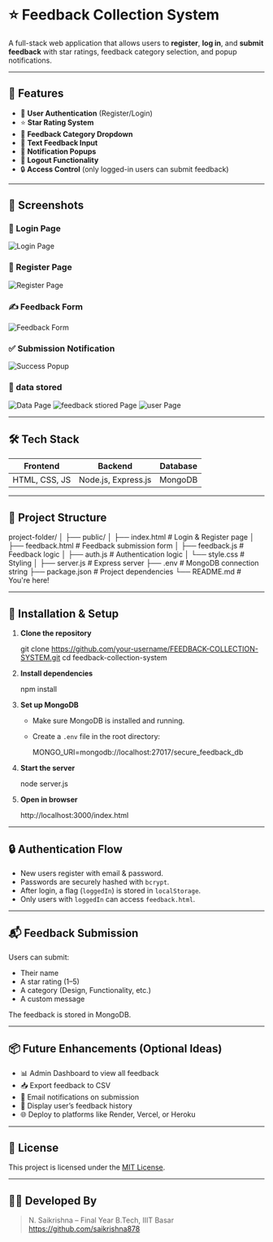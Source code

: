 # ⭐ Feedback Collection System

A full-stack web application that allows users to **register**, **log in**, and **submit feedback** with star ratings, feedback category selection, and popup notifications.

---

## 🚀 Features

* 🔐 **User Authentication** (Register/Login)
* ⭐ **Star Rating System**
* 📂 **Feedback Category Dropdown**
* 💬 **Text Feedback Input**
* 🔔 **Notification Popups**
* 🚪 **Logout Functionality**
* 🔒 **Access Control** (only logged-in users can submit feedback)

---

## 📸 Screenshots

### 🔐 Login Page
![Login Page](login.png)


### 🔐 Register Page
![Register Page](register.png)

### ✍️ Feedback Form
![Feedback Form](feedback.png)

### ✅ Submission Notification
![Success Popup](notify.png)


### 🔐 data stored
![Data Page](data.png)
![feedback stiored Page](datafeedback.png)
![user Page](userdata.png)

---

## 🛠️ Tech Stack

| Frontend      | Backend             | Database |
| ------------- | ------------------- | -------- |
| HTML, CSS, JS | Node.js, Express.js | MongoDB  |

---

## 📁 Project Structure


project-folder/
│
├── public/
│   ├── index.html        # Login & Register page
│   ├── feedback.html     # Feedback submission form
│   ├── feedback.js       # Feedback logic
│   ├── auth.js           # Authentication logic
│   └── style.css         # Styling
│
├── server.js             # Express server
├── .env                  # MongoDB connection string
├── package.json          # Project dependencies
└── README.md             # You're here!


---

## 🔧 Installation & Setup

1. **Clone the repository**


   git clone https://github.com/your-username/FEEDBACK-COLLECTION-SYSTEM.git
   cd feedback-collection-system
   

2. **Install dependencies**

   
   npm install
  

3. **Set up MongoDB**

   * Make sure MongoDB is installed and running.
   * Create a `.env` file in the root directory:

   
     MONGO_URI=mongodb://localhost:27017/secure_feedback_db
    

4. **Start the server**

   
   node server.js
  

5. **Open in browser**

   
   http://localhost:3000/index.html


---

## 🔒 Authentication Flow

* New users register with email & password.
* Passwords are securely hashed with `bcrypt`.
* After login, a flag (`loggedIn`) is stored in `localStorage`.
* Only users with `loggedIn` can access `feedback.html`.

---

## 📬 Feedback Submission

Users can submit:

* Their name
* A star rating (1–5)
* A category (Design, Functionality, etc.)
* A custom message

The feedback is stored in MongoDB.

---

## 📦 Future Enhancements (Optional Ideas)

* 📊 Admin Dashboard to view all feedback
* 📥 Export feedback to CSV
* 📧 Email notifications on submission
* 🧾 Display user’s feedback history
* 🌐 Deploy to platforms like Render, Vercel, or Heroku

---

## 📝 License

This project is licensed under the [MIT License](LICENSE).

---

## 👨‍💻 Developed By

> N. Saikrishna – Final Year B.Tech, IIIT Basar
https://github.com/saikrishna878
